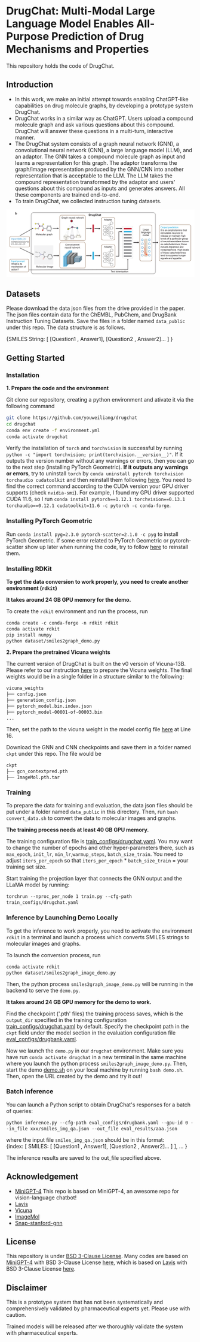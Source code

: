 # DrugChat: Multi-Modal Large Language Model Enables All-Purpose Prediction of Drug Mechanisms and Properties

This repository holds the code of DrugChat.



## Introduction
- In this work, we make an initial attempt towards enabling ChatGPT-like capabilities on drug molecule graphs, by developing a prototype system DrugChat.
- DrugChat works in a similar way as ChatGPT. Users upload a compound molecule graph and ask various questions about this compound. DrugChat will answer these questions in a multi-turn, interactive manner. 
- The DrugChat system consists of a graph neural network (GNN), a convolutional neural network (CNN), a large language model (LLM), and an adaptor. The GNN takes a compound molecule graph as input and learns a representation for this graph. The adaptor transforms the graph/image representation produced by the GNN/CNN into another representation that is acceptable to the LLM. The LLM takes the compound representation transformed by the adaptor and users' questions about this compound as inputs and generates answers. All these components are trained end-to-end.
- To train DrugChat, we collected instruction tuning datasets.

![overview](figs/DrugChat.png)

## Datasets

Please download the data json files from the drive provided in the paper. The json files contain data for the ChEMBL, PubChem, and DrugBank Instruction Tuning Datasets. Save the files in a folder named `data_public` under this repo. The data structure is as follows. 

{SMILES String: [ [Question1 , Answer1], [Question2 , Answer2]... ] }


## Getting Started
### Installation

**1. Prepare the code and the environment**

Git clone our repository, creating a python environment and ativate it via the following command

```bash
git clone https://github.com/youweiliang/drugchat
cd drugchat
conda env create -f environment.yml
conda activate drugchat
```

Verify the installation of `torch` and `torchvision` is successful by running `python -c "import torchvision; print(torchvision.__version__)"`. If it outputs the version number without any warnings or errors, then you can go to the next step (installing PyTorch Geometric). __If it outputs any warnings or errors__, try to uninstall `torch` by `conda uninstall pytorch torchvision torchaudio cudatoolkit` and then reinstall them following [here](https://pytorch.org/get-started/previous-versions/#v1121). You need to find the correct command according to the CUDA version your GPU driver supports (check `nvidia-smi`). For example, I found my GPU driver supported CUDA 11.6, so I run `conda install pytorch==1.12.1 torchvision==0.13.1 torchaudio==0.12.1 cudatoolkit=11.6 -c pytorch -c conda-forge`.

### Installing PyTorch Geometric
Run `conda install pyg=2.3.0 pytorch-scatter=2.1.0 -c pyg` to install PyTorch Geometric. If some error related to PyTorch Geometric or pytorch-scatter show up later when running the code, try to follow [here](https://pytorch-geometric.readthedocs.io/en/latest/install/installation.html) to reinstall them. 


### Installing RDKit
**To get the data conversion to work properly, you need to create another environment (`rdkit`)**

**It takes around 24 GB GPU memory for the demo.**

To create the `rdkit` environment and run the process, run
```
conda create -c conda-forge -n rdkit rdkit
conda activate rdkit
pip install numpy
python dataset/smiles2graph_demo.py
```

**2. Prepare the pretrained Vicuna weights**

The current version of DrugChat is built on the v0 versoin of Vicuna-13B.
Please refer to our instruction [here](PrepareVicuna.md) 
to prepare the Vicuna weights.
The final weights would be in a single folder in a structure similar to the following:

```
vicuna_weights
├── config.json
├── generation_config.json
├── pytorch_model.bin.index.json
├── pytorch_model-00001-of-00003.bin
...   
```

Then, set the path to the vicuna weight in the model config file 
[here](pipeline/configs/models/drugchat.yaml#L16) at Line 16.


Download the GNN and CNN checkpoints and save them in a folder named `ckpt` under this repo. The file would be
```
ckpt
├── gcn_contextpred.pth
├── ImageMol.pth.tar
```


### Training

To prepare the data for training and evaluation, the data json files should be put under a folder named `data_public` in this directory. Then, run `bash convert_data.sh` to convert the data to molecular images and graphs.

**The training process needs at least 40 GB GPU memory.** 

The training configuration file is [train_configs/drugchat.yaml](train_configs/drugchat.yaml). You may want to change the number of epochs and other hyper-parameters there, such as `max_epoch`, `init_lr`, `min_lr`,`warmup_steps`, `batch_size_train`. You need to adjust `iters_per_epoch` so that `iters_per_epoch` * `batch_size_train` = your training set size.

Start training the projection layer that connects the GNN output and the LLaMA model by running:
```
torchrun --nproc_per_node 1 train.py --cfg-path train_configs/drugchat.yaml
```

### Inference by Launching Demo Locally
To get the inference to work properly, you need to activate the environment `rdkit` in a terminal and launch a process which converts SMILES strings to molecular images and graphs. 

To launch the conversion process, run
```
conda activate rdkit
python dataset/smiles2graph_image_demo.py
```
Then, the python process `smiles2graph_image_demo.py` will be running in the backend to serve the `demo.py`.

**It takes around 24 GB GPU memory for the demo to work.**

Find the checkpoint ('.pth' files) the training process saves, which is the `output_dir` specified in the training configuration [train_configs/drugchat.yaml](train_configs/drugchat.yaml) by default. Specify the checkpoint path in the `ckpt` field under the model section in the evaluation configuration file [eval_configs/drugbank.yaml](eval_configs/drugbank.yaml).

Now we launch the `demo.py` in our `drugchat` environment. Make sure you have run `conda activate drugchat` in a new terminal in the same machine where you launch the python process `smiles2graph_image_demo.py`. Then, start the demo [demo.sh](demo.sh) on your local machine by running `bash demo.sh`. Then, open the URL created by the demo and try it out!

### Batch inference
You can launch a Python script to obtain DrugChat's responses for a batch of queries:
```
python inference.py --cfg-path eval_configs/drugbank.yaml --gpu-id 0 --in_file xxx/smiles_img_qa.json --out_file eval_results/aaa.json
```
where the input file `smiles_img_qa.json` should be in this format:  
{index: [ SMILES: [ [Question1 , Answer1], [Question2 , Answer2]... ] ], ... }

The inference results are saved to the out_file specified above.

## Acknowledgement

+ [MiniGPT-4](https://minigpt-4.github.io/) This repo is based on MiniGPT-4, an awesome repo for vision-language chatbot!
+ [Lavis](https://github.com/salesforce/LAVIS)
+ [Vicuna](https://github.com/lm-sys/FastChat)
+ [ImageMol](https://github.com/HongxinXiang/ImageMol)
+ [Snap-stanford-gnn](https://github.com/snap-stanford/pretrain-gnns/)


## License
This repository is under [BSD 3-Clause License](LICENSE.md).
Many codes are based on [MiniGPT-4](https://github.com/Vision-CAIR/MiniGPT-4) with BSD 3-Clause License [here](LICENSE_MiniGPT4.md), which is based on [Lavis](https://github.com/salesforce/LAVIS) with 
BSD 3-Clause License [here](LICENSE_Lavis.md).


## Disclaimer

This is a prototype system that has not been systematically and comprehensively validated by pharmaceutical experts yet. Please use with caution. 

Trained models will be released after we thoroughly validate the system with pharmaceutical experts.
